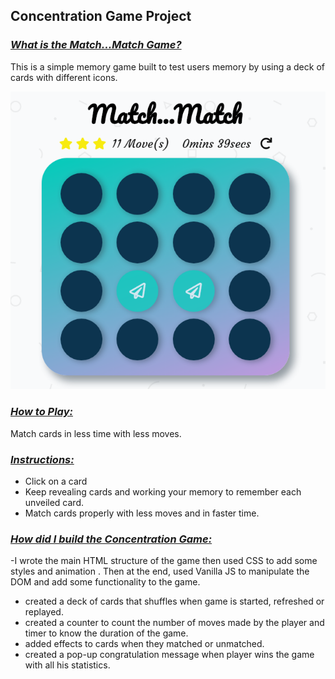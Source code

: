 ## Concentration Game Project

### <u>*What is the Match...Match Game?*</u>

This is a simple memory game built to test users memory by using a deck of cards with different icons.

![gameSnippet](https://github.com/Dalia-Yahia/concentration-game/blob/master/img/gameSnippet.PNG)

### *<u>How to Play:</u>*

Match cards in less time with less moves.

### *<u>Instructions:</u>*

- Click on a card
- Keep revealing cards and working your memory to remember each unveiled card.
- Match cards properly with less moves and in faster time.

### <u>*How did I build the Concentration Game:*</u>

-I wrote the main HTML structure of the game then used CSS to add some styles and animation . Then at the end, used Vanilla JS to manipulate the DOM and add some functionality to the game.

- created a deck of cards that shuffles when game is started, refreshed or replayed.
- created a counter to count the number of moves made by the player and timer to know the duration of the game.
- added effects to cards when they matched or unmatched.
- created a pop-up congratulation message when player wins the game with all his statistics.
